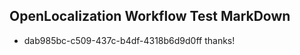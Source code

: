 ## OpenLocalization Workflow Test MarkDown
* dab985bc-c509-437c-b4df-4318b6d9d0ff 
thanks!<!--HONumber=Mar16_HO2-->
